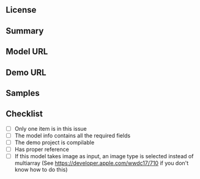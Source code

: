 <!--- Tip: you can submit an issue now, it can be just an idea.
      It's good to submit before you actually start working on it, you can get ideas, helps from people who view this repo(~1000 per day)
      But at least fillout license and summary. Update other fields later.
      -->

## License
<!--- License of the CoreML port itself, not demo project or orignal implementation.
      MIT is recommended, or the original implementation -->

## Summary
<!--- What does it do, what dataset was used in trainning -->

## Model URL
<!--- The model URL. Please upload it somewhere(GitHub recommended) -->

## Demo URL
<!--- The demo project URL. A GitHub repo is recommended. -->

## Samples
<!--- It helps people understand your model by giving sample input and output. Each sample contains one/multiple input(s) and output(s). Each sample can be in either image or text form. If multiple samples are given, make sure they have the same format. For example. For image, please upload the file or provide the url to the resource:
Input: Image[URL], Output: Text[Rose],
Input: Image[URL], Output: Text[Morning Glory],
-->

## Checklist
<!--- Go over all the following points, and put an `x` in all the boxes that apply. -->
- [ ] Only one item is in this issue
- [ ] The model info contains all the required fields
- [ ] The demo project is compilable
- [ ] Has proper reference
- [ ] If this model takes image as input, an image type is selected instead of multiarray
      (See https://developer.apple.com/wwdc17/710 if you don't know how to do this)
